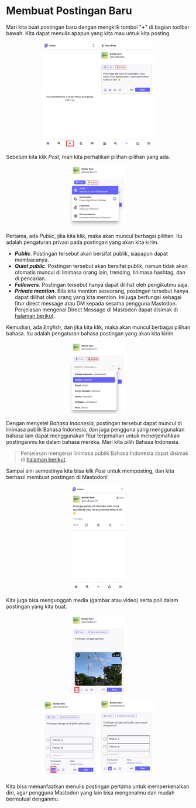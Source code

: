 # Membuat Postingan Baru

Mari kita buat postingan baru dengan mengklik tombol "**+**" di bagian toolbar bawah. Kita dapat menulis apapun yang kita mau untuk kita posting.

<div align="center">
  <div>
    <img src="../assets/03pic-01.jpg" width="30%" />
    <img src="../assets/03pic-02.jpg" width="30%" />
  </div>
</div>

Sebelum kita klik *Post*, mari kita perhatikan pilihan-pilihan yang ada.

<div align="center">
  <div>
    <img src="../assets/03pic-03.jpg" width="30%" />
  </div>
</div>

Pertama, ada *Public*, jika kita klik, maka akan muncul berbagai pilihan. Itu adalah pengaturan privasi pada postingan yang akan kita kirim.

- ***Public***. Postingan tersebut akan bersifat publik, siapapun dapat membacanya.
- ***Quiet public***. Postingan tersebut akan bersifat publik, namun tidak akan otomatis muncul di linimasa orang lain, trending, linimasa hashtag, dan di pencarian.
- ***Followers***. Postingan tersebut hanya dapat dilihat oleh pengikutmu saja.
- ***Private mention***. Bila kita mention seseorang, postingan tersebut hanya dapat dilihat oleh orang yang kita mention. Ini juga berfungsi sebagai fitur direct message atau DM kepada sesama pengguna Mastodon. Penjelasan mengenai Direct Message di Mastodon dapat disimak di [halaman berikut](https://github.com/bandarbaru-1/Panduan-Mastodon-Indonesia/blob/main/pages/14%20-%20Mengirim%20Pesan%20Pribadi.md).

Kemudian, ada *English*, dan jika kita klik, maka akan muncul berbagai pilihan bahasa. Itu adalah pengaturan bahasa postingan yang akan kita kirim.

<div align="center">
  <div>
    <img src="../assets/03pic-04.jpg" width="30%" />
  </div>
</div>

Dengan menyetel *Bahasa Indonesia*, postingan tersebut dapat muncul di linimasa publik Bahasa Indonesia, dan juga pengguna yang menggunakan bahasa lain dapat menggunakan fitur terjemahan untuk menerjemahkan postinganmu ke dalam bahasa mereka. Mari kita pilih Bahasa Indonesia.

> Penjelasan mengenai linimasa publik Bahasa Indonesia dapat disimak di [halaman berikut](https://github.com/bandarbaru-1/Panduan-Mastodon-Indonesia/blob/main/pages/16%20-%20Menjelajahi%20Linimasa%20Publik%20dan%20Bisukan%20Blokir%20Akun.md).

Sampai sini semestinya kita bisa kilk *Post* untuk memposting, dan kita berhasil membuat postingan di Mastodon!

<div align="center">
  <div>
    <img src="../assets/03pic-05.jpg" width="30%" />
  </div>
</div>

Kita juga bisa mengunggah media (gambar atau video) serta poll dalam postingan yang kita buat.

<div align="center">
  <div>
    <img src="../assets/03pic-06.jpg" width="30%" />
  </div>
</div>

<div align="center">
  <div>
    <img src="../assets/03pic-07.jpg" width="30%" />
    <img src="../assets/03pic-08.jpg" width="30%" />
  </div>
</div>

Kita bisa memanfaatkan menulis postingan pertama untuk memperkenalkan diri, agar pengguna Mastodon yang lain bisa mengenalmu dan mudah bermutual denganmu.


